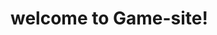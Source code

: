 <!DOCTYPE html>
<html>
<head>
	<linktype="text/css" rel="stylesheet" href="stylesheet.css"/>
 <meta charset="utf-8">
</head>
<body>
<h1>welcome to <strong>Game-site</strong>!

</body>
</html>
